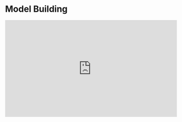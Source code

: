 # Model Building

<iframe width="560" height="315" src="https://www.youtube.com/embed/ovQYJYsv55o" title="YouTube video player" frameborder="0" allow="accelerometer; autoplay; clipboard-write; encrypted-media; gyroscope; picture-in-picture" allowfullscreen></iframe>